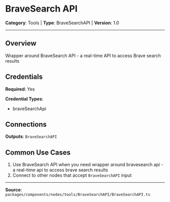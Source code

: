 # BraveSearch API

**Category**: Tools | **Type**: BraveSearchAPI | **Version**: 1.0

---

## Overview

Wrapper around BraveSearch API - a real-time API to access Brave search results

## Credentials

**Required**: Yes

**Credential Types**:
- braveSearchApi

## Connections

**Outputs**: `BraveSearchAPI`

## Common Use Cases

1. Use BraveSearch API when you need wrapper around bravesearch api - a real-time api to access brave search results
2. Connect to other nodes that accept `BraveSearchAPI` input

---

**Source**: `packages/components/nodes/tools/BraveSearchAPI/BraveSearchAPI.ts`